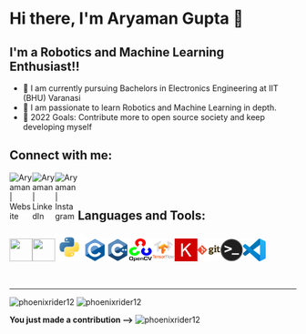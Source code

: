 <h1> Hi there, I'm Aryaman Gupta 👋 </h1>


## I'm a Robotics and Machine Learning Enthusiast!! 

- 🔭 I am currently pursuing Bachelors in Electronics Engineering at IIT (BHU) Varanasi
- 🌱 I am passionate to learn Robotics and Machine Learning in depth.
- 🥅 2022 Goals: Contribute more to open source society and keep developing myself

<!-- <hr> -->

## Connect with me:


[<img align="left"  alt="Aryaman | Website" width="40px" src="https://img.icons8.com/color/48/000000/gmail-new.png" />][Mail]
[<img align="left" alt="Aryaman | LinkedIn" width="40px" src="https://raw.githubusercontent.com/rahuldkjain/github-profile-readme-generator/master/src/images/icons/Social/linked-in-alt.svg" />][linkedin]
[<img align="left" alt="Aryaman | Instagram" width="40px" src="https://raw.githubusercontent.com/rahuldkjain/github-profile-readme-generator/master/src/images/icons/Social/instagram.svg" />][instagram]

 
[Mail]: mailto:aryaman.gupta.ece20@itbhu.ac.in
[course]: https://www.iitbhu.ac.in/dept/ece
[instagram]:https://www.instagram.com/_aryaman_gupta_/
[linkedin]: https://www.linkedin.com/in/aryaman1210/
 
 <br>
 <br>
 
## Languages and Tools:

<!-- <code> -->
<img src="https://www.vectorlogo.zone/logos/pytorch/pytorch-icon.svg" width="40" height="40"/><img src="https://answers.ros.org/upfiles/14554624266871161.png" width="40" height="40" /><img src="https://github.com/github/explore/raw/main/topics/python/python.png" width="50" height="50" /><img src="https://raw.githubusercontent.com/devicons/devicon/master/icons/c/c-original.svg" width="40" height="40"/><img src="https://github.com/github/explore/raw/main/topics/cpp/cpp.png" width="40" height="40" /><img src="https://github.com/github/explore/raw/main/topics/opencv/opencv.png" width="40" height="40" /><img src="https://github.com/github/explore/raw/main/topics/tensorflow/tensorflow.png" width="40" height="40" /><img src="https://github.com/github/explore/blob/main/topics/keras/keras.png" width="40" height="40" /><img src="https://raw.githubusercontent.com/github/explore/80688e429a7d4ef2fca1e82350fe8e3517d3494d/topics/git/git.png" width="40" height="40"/><img src="https://raw.githubusercontent.com/github/explore/80688e429a7d4ef2fca1e82350fe8e3517d3494d/topics/terminal/terminal.png" width="40" height="40"/><img src="https://raw.githubusercontent.com/github/explore/80688e429a7d4ef2fca1e82350fe8e3517d3494d/topics/visual-studio-code/visual-studio-code.png" width="40" height="40"/>
<!-- </code> -->

<br/>
<hr>

<img src="https://github-readme-stats.vercel.app/api?username=phoenixrider12&show_icons=true&theme=tokyonight&count_private=true&show_icons=true" alt="phoenixrider12" />

<img src="https://github-readme-stats.vercel.app/api/top-langs?username=phoenixrider12&show_icons=true&theme=tokyonight&locale=en&layout=compact" alt="phoenixrider12" />

**You just made a contribution -->**
<img src="https://komarev.com/ghpvc/?username=phoenixrider12&label=Profile%20views&color=0e75b6&style=flat" alt="phoenixrider12" />
